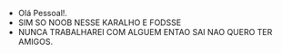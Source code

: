 - Olá Pessoal!.
- SIM SO NOOB NESSE KARALHO E FODSSE
- NUNCA TRABALHAREI COM ALGUEM ENTAO SAI NAO QUERO TER AMIGOS.

<!---
Kramatsu/Kramatsu is a ✨ special ✨ repository because its `README.md` (this file) appears on your GitHub profile.
You can click the Preview link to take a look at your changes.
--->
